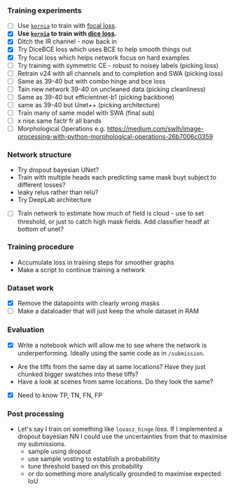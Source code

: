 ### Training experiments
 - [ ] Use [`kornia`](https://kornia.readthedocs.io/en/latest/losses.html#kornia.losses.BinaryFocalLossWithLogits) to train with [focal loss](https://medium.com/visionwizard/understanding-focal-loss-a-quick-read-b914422913e7).
 - [x] **Use [`kornia`](https://kornia.readthedocs.io/en/latest/losses.html#kornia.losses.DiceLoss) to train with [dice loss]().**
 - [x] Ditch the IR channel - now back in
 - [x] Try DiceBCE loss which uses BCE to help smooth things out
 - [x] Try focal loss which helps network focus on hard examples
 - [ ] Try training with symmetric CE - robust to noisey labels (picking loss)
 - [ ] Retrain v24 with all channels and to completion and SWA (picking loss)
 - [ ] Same as 39-40 but with combo hinge and bce loss
 - [ ] Tain new network 39-40 on uncleaned data (picking cleanliness)
 - [ ] Same as 39-40 but efficientnet-b1 (picking backbone)
 - [ ] same as 39-40 but Unet++ (picking architecture)
 - [ ] Train many of same model with SWA (final sub)
 - [ ] x nise.same factr fr all bands
 - [ ] Morphological Operations e.g. https://medium.com/swlh/image-processing-with-python-morphological-operations-26b7006c0359

### Network structure
- Try dropout bayesian UNet?
- Train with multiple heads each predicting same mask buyt subject to different losses?
- leaky relus rather than relu?
- Try DeepLab architecture
- [ ] Train network to estimate how much of field is cloud - use to set threshold, or just to catch high mask fields. Add classifier headf at bottom of unet?

### Training procedure
- Accumulate loss in training steps for smoother graphs
- Make a script to continue training a network


### Dataset work
- [x] Remove the datapoints with clearly wrong masks
- [ ] Make a dataloader that will just keep the whole dataset in RAM

### Evaluation
- [x] Write a notebook which will allow me to see where the network is underperforming. Ideally using the same code as in `/submission`.
- Are the tiffs from the same day at same locations? Have they just chunked bigger swatches into these tiffs?
- Have a look at scenes from same locations. Do they look the same?
- [x] Need to know TP, TN, FN, FP

### Post processing
- Let's say I train on something like `lovasz_hinge` loss. If I implemented a dropout bayesian NN I could use the uncertainties from that to maximise my submissions.
    - sample using dropout
    - use sample vosting to establish a probabilitity
    - tune threshold based on this probability
    - or do something more analytically grounded to maximise expected IoU